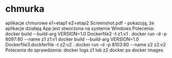 # chmurka
aplikacje chmurowe
e1=etap1
e2=etap2
Screenshot.pdf - pokazują, że aplikacje działają
App jest stworzona na systemie Windows
Polecenia:
docker build --build-arg VERSION=1.0 Dockerfile2 -t z1:v1 .
docker run -d -p 8097:80 --name z1 z1:v1
docker build --build-arg VERSION=1.0 Dockerfile3.dockferfile -t z2:v2 .
docker run -d -p 8103:80 --name z2 z2:v2
Polecenia do sprawdzenia:
docker logs z1 lub z2
docker ps
docker images
